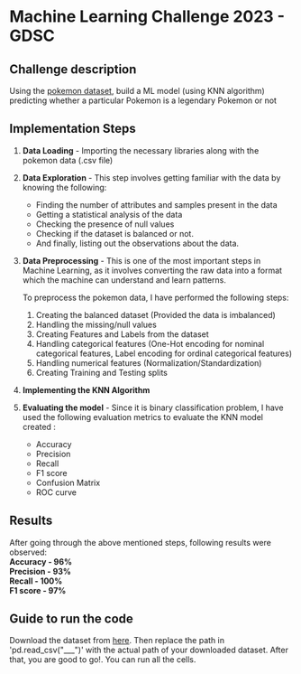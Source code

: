 # Machine Learning Challenge 2023 - GDSC

## Challenge description
Using the [pokemon dataset](https://www.kaggle.com/datasets/alopez247/pokemon), build a ML model (using KNN algorithm) predicting whether a particular Pokemon is a legendary Pokemon or not 

## Implementation Steps
1. **Data Loading** - Importing the necessary libraries along with the pokemon data (.csv file)
2. **Data Exploration** - This step involves getting familiar with the data by knowing the following:
   - Finding the number of attributes and samples present in the data
   - Getting a statistical analysis of the data
   - Checking the presence of null values
   - Checking if the dataset is balanced or not.
   - And finally, listing out the observations about the data.

  3. **Data Preprocessing** - This is one of the most important steps in Machine Learning, as it involves converting the raw data into a format which the machine can understand and learn patterns.

     To preprocess the pokemon data, I have performed the following steps: <br>
     1. Creating the balanced dataset (Provided the data is imbalanced)
     2. Handling the missing/null values
     3. Creating Features and Labels from the dataset
     4. Handling categorical features (One-Hot encoding for nominal categorical features, Label encoding for ordinal categorical features)
     5. Handling numerical features (Normalization/Standardization)
     6. Creating Training and Testing splits

4. **Implementing the KNN Algorithm**
5. **Evaluating the model** - Since it is binary classification problem, I have used the following evaluation metrics to evaluate the KNN model created :
     - Accuracy
     - Precision
     - Recall
     - F1 score
     - Confusion Matrix
     - ROC curve
  
## Results
After going through the above mentioned steps, following results were observed:<br>
**Accuracy - 96%** <br>
**Precision - 93%** <br>
**Recall - 100%** <br>
**F1 score - 97%** <br>

## Guide to run the code
Download the dataset from [here](https://www.kaggle.com/datasets/alopez247/pokemon). Then replace the path in 'pd.read_csv("___")' with the actual path of your downloaded dataset. After that, you are good to go!. You can run all the cells.
